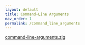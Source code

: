 ```yaml
---
layout: default
title: Command-Line Arguments
nav_order: 1
permalink: /command_line_arguments
---
```


[command-line-arguments.zig](src/command-line-arguments.zig)
